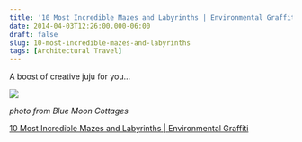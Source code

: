 ```yaml
---
title: '10 Most Incredible Mazes and Labyrinths | Environmental Graffiti'
date: 2014-04-03T12:26:00.000-06:00
draft: false
slug: 10-most-incredible-mazes-and-labyrinths
tags: [Architectural Travel]
---
```


A boost of creative juju for you...

![](/images/blog/legacy/http-inlinethumb54.webshots.com-42869-2379150240103830173S600x600Q85.jpg)

_photo from Blue Moon Cottages_

[10 Most Incredible Mazes and Labyrinths | Environmental Graffiti](http://www.environmentalgraffiti.com/featured/most-incredible-mazes-labyrinths/4117?image=9)

